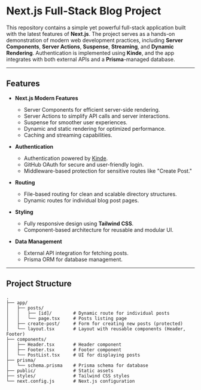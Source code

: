 # Next.js Full-Stack Blog Project

This repository contains a simple yet powerful full-stack application built with the latest features of **Next.js**. The project serves as a hands-on demonstration of modern web development practices, including **Server Components**, **Server Actions**, **Suspense**, **Streaming**, and **Dynamic Rendering**. Authentication is implemented using **Kinde**, and the app integrates with both external APIs and a **Prisma**-managed database.

---

## Features

- **Next.js Modern Features**
  - Server Components for efficient server-side rendering.
  - Server Actions to simplify API calls and server interactions.
  - Suspense for smoother user experiences.
  - Dynamic and static rendering for optimized performance.
  - Caching and streaming capabilities.

- **Authentication**
  - Authentication powered by [Kinde](https://kinde.com).
  - GitHub OAuth for secure and user-friendly login.
  - Middleware-based protection for sensitive routes like "Create Post."

- **Routing**
  - File-based routing for clean and scalable directory structures.
  - Dynamic routes for individual blog post pages.

- **Styling**
  - Fully responsive design using **Tailwind CSS**.
  - Component-based architecture for reusable and modular UI.

- **Data Management**
  - External API integration for fetching posts.
  - Prisma ORM for database management.

---

## Project Structure

```plaintext
.
├── app/
│   ├── posts/
│   │   ├── [id]/        # Dynamic route for individual posts
│   │   └── page.tsx     # Posts listing page
│   ├── create-post/     # Form for creating new posts (protected)
│   └── layout.tsx       # Layout with reusable components (Header, Footer)
├── components/
│   ├── Header.tsx       # Header component
│   ├── Footer.tsx       # Footer component
│   └── PostList.tsx     # UI for displaying posts
├── prisma/
│   └── schema.prisma    # Prisma schema for database
├── public/              # Static assets
├── styles/              # Tailwind CSS styles
└── next.config.js       # Next.js configuration
